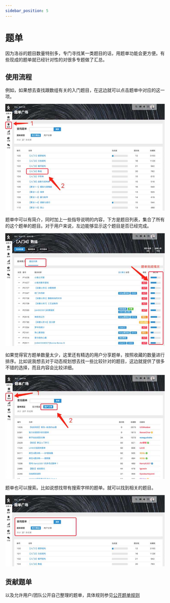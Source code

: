 ```yaml
---
sidebar_position: 5
---
```


# 题单

因为洛谷的题目数量特别多，专门寻找某一类题目的话，用题单功能会更方便。有些现成的题单就已经针对性的对很多专题做了汇总。

## 使用流程

例如，如果想去查找跟数组有关的入门题目，在这边就可以点击题单中对应的这一项。

![进入题单](_image/TrainingList1.jpg)

题单中可以有简介，同时加上一些指导说明的内容，下方是题目列表，集合了所有的这个题单的题目。对于用户来说，左边能够显示这个题目是否已经完成。

![查看题单](_image/TrainingList2.jpg)

如果觉得官方题单数量太少，这里还有精选的用户分享题单，按照收藏的数量进行排序。比如说我想去对于动态规划想去找一些比较针对的题目，这边就提供了很多不错的选择，而且内容会比较详细。

![用户分享的题单](_image/TrainingList3.jpg)

题单也可以搜索。比如说想找带有搜索字样的题单。就可以找到相关的题目。

![题单搜索功能](_image/TrainingList4.jpg)

## 贡献题单

以及允许用户/团队公开自己整理的题单，具体规则参见[公开题单规则](https://www.luogu.com.cn/discuss/show?postid=203644)
